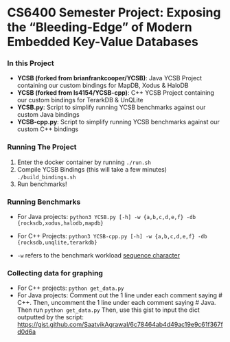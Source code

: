 # CS6400 Semester Project: Exposing the “Bleeding-Edge” of Modern Embedded Key-Value Databases

### In this Project
- **YCSB (forked from brianfrankcooper/YCSB)**: Java YCSB Project containing our custom bindings for MapDB, Xodus & HaloDB
- **YCSB (forked from ls4154/YCSB-cpp)**: C++ YCSB Project containing our custom bindings for TerarkDB & UnQLite
- **YCSB.py**: Script to simplify running YCSB benchmarks against our custom Java bindings
- **YCSB-cpp.py**: Script to simplify running YCSB benchmarks against our custom C++ bindings

### Running The Project
1. Enter the docker container by running ```./run.sh``` 
2. Compile YCSB Bindings (this will take a few minutes)
 ```./build_bindings.sh```
3. Run benchmarks!

### Running Benchmarks
- For Java projects: `python3 YCSB.py [-h] -w {a,b,c,d,e,f} -db {rocksdb,xodus,halodb,mapdb}`
- For C++ Projects: `python3 YCSB-cpp.py [-h] -w {a,b,c,d,e,f} -db {rocksdb,unqlite,terarkdb}`

- `-w` refers to the benchmark workload [sequence character](https://github.com/brianfrankcooper/YCSB/tree/master/workloads)

### Collecting data for graphing
- For C++ projects: ```python get_data.py```
- For Java projects: Comment out the 1 line under each comment saying # C++. Then, uncomment the 1 line under each comment saying # Java. Then run ```python get_data.py```
Then, use this gist to input the dict outputted by the script: https://gist.github.com/SaatvikAgrawal/6c78464ab4d49ac19e9c61f367fd0d6a
